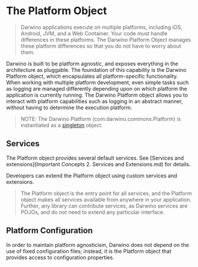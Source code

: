 The Platform Object
==
>Darwino applications execute on multiple platforms, including iOS, Android, JVM, and a Web Container. Your code must handle differences in these platforms. The Darwino Platform Object manages these platform differences so that you do not have to worry about them.

Darwino is built to be platform agnostic, and exposes everything in the architecture as pluggable. The foundation of this capability is the Darwino Platform object, which encapsulates all platform-specific functionality. When working with multiple platform development, even simple tasks such as logging are managed differently depending upon on which platform the application is currently running. The Darwino Platform object allows you to interact with platform capabilities such as logging in an abstract manner, without having to determine the execution platform.

>NOTE: The Darwino Platform (com.darwino.commons.Platform) is instantiated as a [singleton](https://en.wikipedia.org/wiki/Singleton_pattern) object.

Services
--------

The Platform object provides several default services. See [Services and extensions](Important Concepts 2. Services and Extensions.md) for details.

Developers can extend the Platform object using custom services and extensions.  

>The Platform object is the entry point for all services, and the Platform object makes all services available from anywhere in your application. Further, any library can contribute services, as Darwino services are POJOs, and do not need to extend any particular interface.

Platform Configuration
----

In order to maintain platform agnosticism, Darwino does not depend on the use of fixed configuration files; instead, it is the Platform object that provides access to configuration properties. 